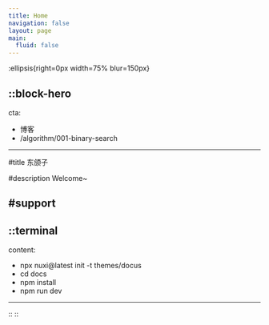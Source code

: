 ```yaml
---
title: Home
navigation: false
layout: page
main:
  fluid: false
---
```


:ellipsis{right=0px width=75% blur=150px}


::block-hero
---
cta:
  - 博客
  - /algorithm/001-binary-search
---
#title
东颌子

#description
Welcome~

#support
---
  ::terminal
  ---
  content:
  - npx nuxi@latest init -t themes/docus
  - cd docs
  - npm install
  - npm run dev
  ---
  ::
::



